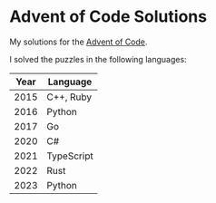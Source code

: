 # Advent of Code Solutions

My solutions for the [Advent of Code](http://adventofcode.com/).

I solved the puzzles in the following languages:

| Year | Language   |
| ---- | ---------- |
| 2015 | C++, Ruby  |
| 2016 | Python     |
| 2017 | Go         |
| 2020 | C#         |
| 2021 | TypeScript |
| 2022 | Rust       |
| 2023 | Python     |
